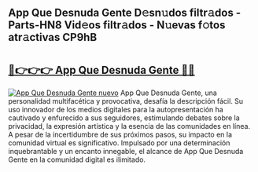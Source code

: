 ## App Que Desnuda Gente D𝚎sn𝚞dos filtr𝚊dos - Parts-HN8 Vid𝚎os filtr𝚊dos - N𝚞evas f𝚘tos atr𝚊ctivas CP9hB

# <h2><a href="http://mbbpj4.tromn.icu/?c=App+Que+Desnuda+Gente">🔗👉👉👉 App Que Desnuda Gente 🔗🔗</a></h2>

[![App Que Desnuda Gente nuevo](https://i.imgur.com/pEAQMta.gif)](http://mbbpj4.tromn.icu/?c=App+Que+Desnuda+Gente)
App Que Desnuda Gente, una personalidad multifacética y provocativa, desafía la descripción fácil. Su uso innovador de los medios digitales para la autopresentación ha cautivado y enfurecido a sus seguidores, estimulando debates sobre la privacidad, la expresión artística y la esencia de las comunidades en línea. A pesar de la incertidumbre de sus próximos pasos, su impacto en la comunidad virtual es significativo. Impulsado por una determinación inquebrantable y un encanto innegable, el alcance de App Que Desnuda Gente en la comunidad digital es ilimitado.
